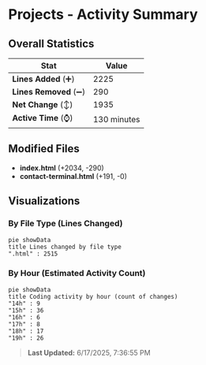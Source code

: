 # Projects - Activity Summary 

## Overall Statistics

| Stat                   | Value                                                             |
| ---------------------- | ----------------------------------------------------------------- |
| **Lines Added** (➕)   | 2225                                          |
| **Lines Removed** (➖) | 290                                        |
| **Net Change** (↕)    | 1935                |
| **Active Time** (⌚)   | 130 minutes |


## Modified Files
- **index.html** (+2034, -290)
- **contact-terminal.html** (+191, -0)

## Visualizations

### By File Type (Lines Changed)

```mermaid
pie showData
title Lines changed by file type
".html" : 2515
```

### By Hour (Estimated Activity Count)

```mermaid
pie showData
title Coding activity by hour (count of changes)
"14h" : 9
"15h" : 36
"16h" : 6
"17h" : 8
"18h" : 17
"19h" : 26
```


> **Last Updated:** 6/17/2025, 7:36:55 PM